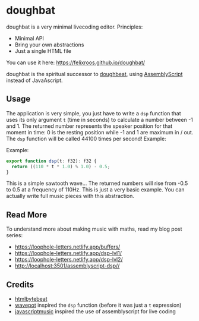 # doughbat

doughbat is a very minimal livecoding editor. Principles:

- Minimal API
- Bring your own abstractions
- Just a single HTML file

You can use it here: <https://felixroos.github.io/doughbat/>

doughbat is the spiritual successor to [doughbeat](https://raw.githubusercontent.com/felixroos/doughbeat>), using [AssemblyScript](https://www.assemblyscript.org/) instead of JavaAscript.

## Usage

The application is very simple, you just have to write a `dsp` function that uses its only argument `t` (time in seconds) to calculate a number between -1 and 1.
The returned number represents the speaker position for that moment in time: 0 is the resting position while -1 and 1 are maximum in / out.
The `dsp` function will be called 44100 times per second! Example:

Example:

```ts
export function dsp(t: f32): f32 {
  return ((110 * t * 1.0) % 1.0) - 0.5;
}
```

This is a simple sawtooth wave... The returned numbers will rise from -0.5 to 0.5 at a frequency of 110Hz.
This is just a very basic example.
You can actually write full music pieces with this abstraction.

## Read More

To understand more about making music with maths, read my blog post series:

- <https://loophole-letters.netlify.app/buffers/>
- <https://loophole-letters.netlify.app/dsp-lvl1/>
- <https://loophole-letters.netlify.app/dsp-lvl2/>
- <http://localhost:3501/assemblyscript-dsp//>

## Credits

- [htmlbytebeat](https://github.com/greggman/html5bytebeat)
- [wavepot](http://wavepot.com/) inspired the `dsp` function (before it was just a `t` expression)
- [javascriptmusic](https://github.com/petersalomonsen/javascriptmusic/) inspired the use of assemblyscript for live coding
